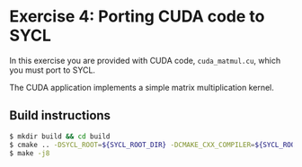 # Exercise 4: Porting CUDA code to SYCL

In this exercise you are provided with CUDA code, `cuda_matmul.cu`, which you must port to SYCL.

The CUDA application implements a simple matrix multiplication kernel.

## Build instructions

```bash
$ mkdir build && cd build
$ cmake .. -DSYCL_ROOT=${SYCL_ROOT_DIR} -DCMAKE_CXX_COMPILER=${SYCL_ROOT_DIR}/bin/clang++
$ make -j8
```
